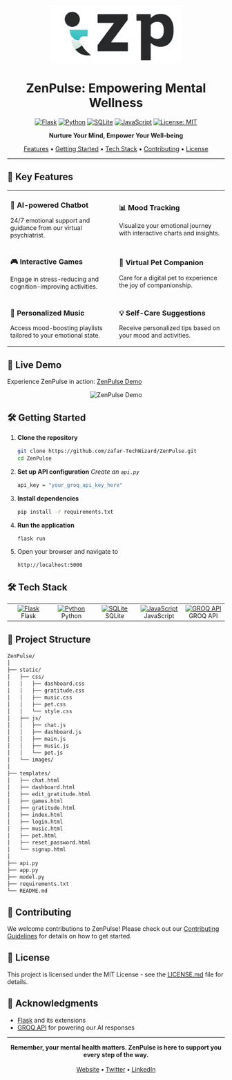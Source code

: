 <div align="center">
  <img src="static/images/new-logo.png" alt="ZenPulse Logo" width="300" height="auto"/>

  # ZenPulse: Empowering Mental Wellness

  [![Flask](https://img.shields.io/badge/Flask-2.0.1-000000?style=for-the-badge&logo=flask&logoColor=white)](https://flask.palletsprojects.com/)
  [![Python](https://img.shields.io/badge/Python-3.8+-3776AB?style=for-the-badge&logo=python&logoColor=white)](https://www.python.org/)
  [![SQLite](https://img.shields.io/badge/SQLite-003B57?style=for-the-badge&logo=sqlite&logoColor=white)](https://www.sqlite.org/)
  [![JavaScript](https://img.shields.io/badge/JavaScript-F7DF1E?style=for-the-badge&logo=javascript&logoColor=black)](https://developer.mozilla.org/en-US/docs/Web/JavaScript)
  [![License: MIT](https://img.shields.io/badge/License-MIT-yellow.svg?style=for-the-badge)](https://opensource.org/licenses/MIT)

  <strong>Nurture Your Mind, Empower Your Well-being</strong>

  [Features](#-key-features) • [Getting Started](#-getting-started) • [Tech Stack](#%EF%B8%8F-tech-stack) • [Contributing](#-contributing) • [License](#-license)
</div>

---

## 🌟 Key Features

<table>
  <tr>
    <td width="50%">
      <h3>🤖 AI-powered Chatbot</h3>
      <p>24/7 emotional support and guidance from our virtual psychiatrist.</p>
    </td>
    <td width="50%">
      <h3>📊 Mood Tracking</h3>
      <p>Visualize your emotional journey with interactive charts and insights.</p>
    </td>
  </tr>
  <tr>
    <td width="50%">
      <h3>🎮 Interactive Games</h3>
      <p>Engage in stress-reducing and cognition-improving activities.</p>
    </td>
    <td width="50%">
      <h3>🐾 Virtual Pet Companion</h3>
      <p>Care for a digital pet to experience the joy of companionship.</p>
    </td>
  </tr>
  <tr>
    <td width="50%">
      <h3>🎵 Personalized Music</h3>
      <p>Access mood-boosting playlists tailored to your emotional state.</p>
    </td>
    <td width="50%">
      <h3>💡 Self-Care Suggestions</h3>
      <p>Receive personalized tips based on your mood and activities.</p>
    </td>
  </tr>
</table>

## 🚀 Live Demo

Experience ZenPulse in action: [ZenPulse Demo](https://your-demo-link-here.com)

<div align="center">
  <img src="path/to/demo.gif" alt="ZenPulse Demo" width="80%"/>
</div>

## 🛠 Getting Started

1. **Clone the repository**
   ```bash
   git clone https://github.com/zafar-TechWizard/ZenPulse.git
   cd ZenPulse
   ```

2. **Set up API configuration**
   *Create an `api.py`*
   ```bash
   api_key = "your_groq_api_key_here"
   ```

3. **Install dependencies**
   ```bash
   pip install -r requirements.txt
   ```

4. **Run the application**
   ```bash
   flask run
   ```

5. Open your browser and navigate to 
    ``` 
    http://localhost:5000
    ```

## 🛠️ Tech Stack

<table>
  <tr>
    <td align="center" width="96">
      <a href="https://flask.palletsprojects.com/">
        <img src="https://flask.palletsprojects.com/en/2.0.x/_images/flask-logo.png" width="48" height="48" alt="Flask" />
      </a>
      <br>Flask
    </td>
    <td align="center" width="96">
      <a href="https://www.python.org/">
        <img src="https://upload.wikimedia.org/wikipedia/commons/c/c3/Python-logo-notext.svg" width="48" height="48" alt="Python" />
      </a>
      <br>Python
    </td>
    <td align="center" width="96">
      <a href="https://www.sqlite.org/">
        <img src="https://www.sqlite.org/images/sqlite370_banner.gif" width="48" height="48" alt="SQLite" />
      </a>
      <br>SQLite
    </td>
    <td align="center" width="96">
      <a href="https://developer.mozilla.org/en-US/docs/Web/JavaScript">
        <img src="https://upload.wikimedia.org/wikipedia/commons/9/99/Unofficial_JavaScript_logo_2.svg" width="48" height="48" alt="JavaScript" />
      </a>
      <br>JavaScript
    </td>
    <td align="center" width="96">
      <a href="https://groq.com/">
        <img src="path/to/groq-logo.png" width="48" height="48" alt="GROQ API" />
      </a>
      <br>GROQ API
    </td>
  </tr>
</table>

## 📁 Project Structure

```
ZenPulse/
│
├── static/
│   ├── css/
│   │   ├── dashboard.css
│   │   ├── gratitude.css
│   │   ├── music.css
│   │   ├── pet.css
│   │   └── style.css
│   ├── js/
│   │   ├── chat.js
│   │   ├── dashboard.js
│   │   ├── main.js
│   │   ├── music.js
│   │   └── pet.js
│   └── images/
│
├── templates/
│   ├── chat.html
│   ├── dashboard.html
│   ├── edit_gratitude.html
│   ├── games.html
│   ├── gratitude.html
│   ├── index.html
│   ├── login.html
│   ├── music.html
│   ├── pet.html
│   ├── reset_password.html
│   └── signup.html
│
├── api.py
├── app.py
├── model.py
├── requirements.txt
└── README.md
```

## 🤝 Contributing

We welcome contributions to ZenPulse! Please check out our [Contributing Guidelines](CONTRIBUTING.md) for details on how to get started.

## 📄 License

This project is licensed under the MIT License - see the [LICENSE.md](LICENSE.md) file for details.

## 🙏 Acknowledgments

- [Flask](https://flask.palletsprojects.com/) and its extensions
- [GROQ API](https://groq.com/) for powering our AI responses

---

<div align="center">
  <strong>Remember, your mental health matters. ZenPulse is here to support you every step of the way.</strong>
  <br><br>
  <a href="https://your-website.com">Website</a>
  <strong>•</strong>
  <a href="https://twitter.com/your-twitter">Twitter</a>
  <strong>•</strong>
  <a href="https://www.linkedin.com/company/your-linkedin">LinkedIn</a>
</div>